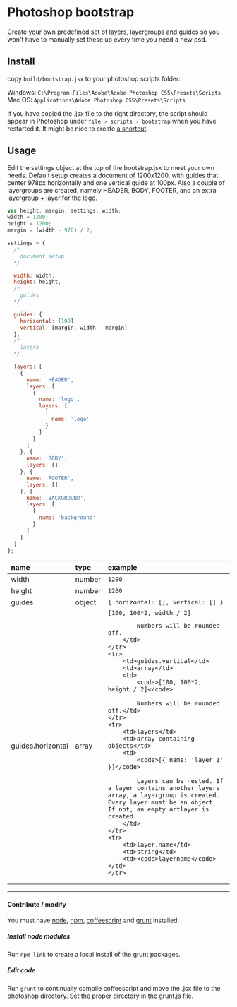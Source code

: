 # Photoshop bootstrap ##
Create your own predefined set of layers, layergroups and guides so you won't have to manually set these up every time you need a new psd.

## Install ##

copy `build/bootstrap.jsx` to your photoshop scripts folder:

Windows: `C:\Program Files\Adobe\Adobe Photoshop CS5\Presets\Scripts`   
Mac OS: `Applications\Adobe Photoshop CS5\Presets\Scripts`

If you have copied the .jsx file to the right directory, the script should appear in Photoshop under `file › scripts › bootstrap` when you have restarted it. It might be nice to create [a shortcut](http://help.adobe.com/en_US/photoshop/cs/using/WSfd1234e1c4b69f30ea53e41001031ab64-7448a.html#WSA72EC22F-E602-4fa7-B236-401CCDD3DF1Aa).

## Usage ##

Edit the settings object at the top of the bootstrap.jsx to meet your own needs. Default setup creates a document of 1200x1200, with guides that center 978px horizontally and one vertical guide at 100px. Also a couple of layergroups are created, namely HEADER, BODY, FOOTER, and an extra layergroup + layer for the logo.

```javascript
var height, margin, settings, width;
width = 1200;
height = 1200;
margin = (width - 978) / 2;

settings = {
  /*
    document setup
  */

  width: width,
  height: height,
  /*
    guides
  */

  guides: {
    horizontal: [100],
    vertical: [margin, width - margin]
  },
  /*
    layers
  */

  layers: [
    {
      name: 'HEADER',
      layers: [
        {
          name: 'logo',
          layers: [
            {
              name: 'logo'
            }
          ]
        }
      ]
    }, {
      name: 'BODY',
      layers: []
    }, {
      name: 'FOOTER',
      layers: []
    }, {
      name: 'BACKGROUND',
      layers: [
        {
          name: 'background'
        }
      ]
    }
  ]
};


``` 

<table>
<thead>
    <th align="left">name</th>
    <th align="left">type</th>
    <th align="left">example</th>
</thead>
<tbody>
    <tr>
        <td>width</td>
        <td>number</td>
        <td><code>1200</code></td>
    </tr>
    <tr>
        <td>height</td>
        <td>number</td>
        <td><code>1200</code></td>
    </tr>
    <tr>
        <td>guides</td>
        <td>object</td>
        <td><code>{ horizontal: [], vertical: [] }</code></td>
    </tr>
    <tr>
        <td>guides.horizontal</td>
        <td>array</td>
        <td>
            <code>[100, 100*2, width / 2]</code>

            Numbers will be rounded off.
        </td>
    </tr>
    <tr>
        <td>guides.vertical</td>
        <td>array</td>
        <td>
            <code>[100, 100*2, height / 2]</code>

            Numbers will be rounded off.</td>
    </tr>
    <tr>
        <td>layers</td>
        <td>array containing objects</td>
        <td>
            <code>[{ name: 'layer 1' }]</code>

            Layers can be nested. If a layer contains another layers array, a layergroup is created. Every layer must be an object. If not, an empty artlayer is created.
        </td>
    </tr>
    <tr>
        <td>layer.name</td>
        <td>string</td>
        <td><code>layername</code></td>
    </tr>
</tbody>
</table>


---

#### Contribute / modify ####
You must have [node](http://nodejs.org/), [npm](https://npmjs.org/), [coffeescript](http://www.coffeescript.org) and [grunt](http://www.gruntjs.com) installed. 

##### Install node modules #####
Run `npm link` to create a local install of the grunt packages.

##### Edit code #####
Run `grunt` to continually compile coffeescript and move the .jsx file to the photoshop directory. Set the proper directory in the grunt.js file.